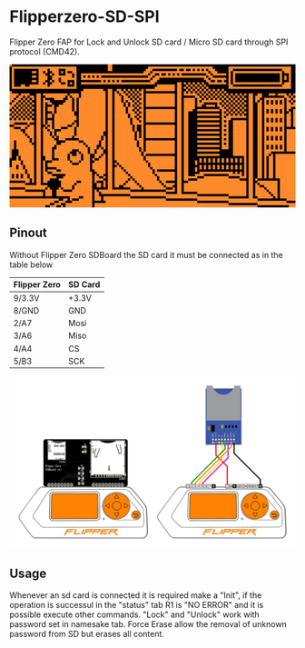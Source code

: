 # Flipperzero-SD-SPI
Flipper Zero FAP for Lock and Unlock SD card / Micro SD card through SPI protocol (CMD42).

<p align="center">
<img src="SDSPI.gif" />
</p>

## Pinout ##

Without Flipper Zero SDBoard the SD card it must be connected as in the table below

Flipper Zero  | SD Card
------------- | -------------
9/3.3V  | +3.3V
8/GND  | GND
2/A7  | Mosi
3/A6  | Miso
4/A4  | CS
5/B3  | SCK

<p align="center">
<img src="scheme.png" />
</p>

## Usage ##

Whenever an sd card is connected it is required make a "Init", if the operation is successul in the "status" tab R1 is "NO ERROR" and it is possible execute other commands.
"Lock" and "Unlock" work with password set in namesake tab.
Force Erase allow the removal of unknown password from SD but erases all content.
